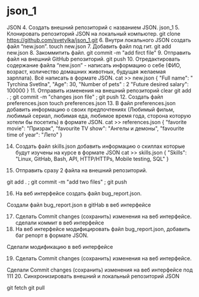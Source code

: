 # json_1
JSON
 4. Создать внешний репозиторий c названием JSON.
json_1
 5. Клонировать репозиторий JSON на локальный компьютер.
git clone https://github.com/svetylka/json_1.git
 6. Внутри локального JSON создать файл “new.json”.
touch new.json
 7. Добавить файл под гит.
git add new.json
 8. Закоммитить файл.
git commit -m "add firct file"
 9. Отправить файл на внешний GitHub репозиторий.
git push
 10. Отредактировать содержание файла “new.json” - написать информацию о себе (ФИО, возраст, количество домашних животных, будущая желаемая зарплата). Всё написать в формате JSON.
cat >> new.json
{
"Full name": " Tyrchina Svetlna",
"Age": 30,
"Number of pets" : 2
"Future desired salary": 100000
}
 11. Отправить изменения на внешний репозиторий
clear
git add . ; git commit -m "changes json file" ; git push
 12. Создать файл preferences.json
touch preferences.json
 13. В файл preferences.json добавить информацию о своих предпочтениях (Любимый фильм, любимый сериал, любимая еда, любимое время года, сторона которую хотели бы посетить) в формате JSON.
cat >> references.json
{
"favorite movie": "Призрак",
"favourite TV show": "Ангелы и демоны",
"favourite time of year": "Лето"
}

 14. Создать файл skills.json добавить информацию о скиллах которые будут изучены на курсе в формате JSON
cat >> skills.json
{
"Skills": "Linux, GitHab, Bash, API, HTTP/HTTPs, Mobile testing, SQL"
}

 15. Отправить сразу 2 файла на внешний репозиторий.

 git add . ; git commit -m "add two files" ; git push

 16. На веб интерфейсе создать файл bug_report.json.

Создали файл bug_report.json в gitHab в веб интерфейсе

 17. Сделать Commit changes (сохранить) изменения на веб интерфейсе.
сделали коммит в веб интерфейсе
 18. На веб интерфейсе модифицировать файл bug_report.json, добавить баг репорт в формате JSON.

Сделали модификацию в веб интерфейсе

 19. Сделать Commit changes (сохранить) изменения на веб интерфейсе.

Сделали  Commit changes (сохранить) изменения на веб интерфейсе под 111
 20. Синхронизировать внешний и локальный репозиторий JSON

git fetch
git pull
